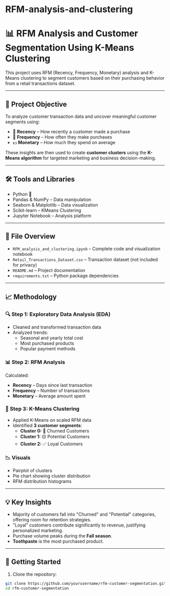 # RFM-analysis-and-clustering
# 📊 RFM Analysis and Customer Segmentation Using K-Means Clustering

This project uses RFM (Recency, Frequency, Monetary) analysis and K-Means clustering to segment customers based on their purchasing behavior from a retail transactions dataset.

---

## 🧠 Project Objective

To analyze customer transaction data and uncover meaningful customer segments using:
- 📅 **Recency** – How recently a customer made a purchase  
- 🔁 **Frequency** – How often they make purchases  
- 💵 **Monetary** – How much they spend on average

These insights are then used to create **customer clusters** using the **K-Means algorithm** for targeted marketing and business decision-making.

---

## 🛠️ Tools and Libraries

- Python 🐍
- Pandas & NumPy – Data manipulation
- Seaborn & Matplotlib – Data visualization
- Scikit-learn – KMeans Clustering
- Jupyter Notebook – Analysis platform

---

## 📂 File Overview

- `RFM_analysis_and_clustering.ipynb` – Complete code and visualization notebook
- `Retail_Transactions_Dataset.csv` – Transaction dataset (not included for privacy)
- `README.md` – Project documentation
- `requirements.txt` – Python package dependencies

---

## 📈 Methodology

### 🔍 Step 1: Exploratory Data Analysis (EDA)
- Cleaned and transformed transaction data
- Analyzed trends:
  - Seasonal and yearly total cost
  - Most purchased products
  - Popular payment methods

### 📊 Step 2: RFM Analysis
Calculated:
- **Recency** – Days since last transaction
- **Frequency** – Number of transactions
- **Monetary** – Average amount spent

### 🎯 Step 3: K-Means Clustering
- Applied K-Means on scaled RFM data
- Identified **3 customer segments**:
  - **Cluster 0:** 🛑 Churned Customers
  - **Cluster 1:** 🟡 Potential Customers
  - **Cluster 2:** ✅ Loyal Customers

### 📉 Visuals
- Pairplot of clusters
- Pie chart showing cluster distribution
- RFM distribution histograms

---

## 💡 Key Insights

- Majority of customers fall into "Churned" and "Potential" categories, offering room for retention strategies.
- "Loyal" customers contribute significantly to revenue, justifying personalized marketing.
- Purchase volume peaks during the **Fall season**.
- **Toothpaste** is the most purchased product.

---

## 🚀 Getting Started

1. Clone the repository:
```bash
git clone https://github.com/yourusername/rfm-customer-segmentation.git
cd rfm-customer-segmentation
